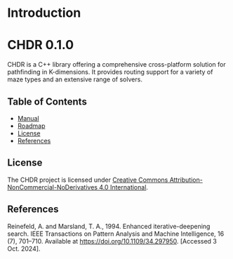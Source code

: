 # Introduction

<h1>CHDR 0.1.0</h1>

CHDR is a C++ library offering a comprehensive cross-platform solution for pathfinding in K-dimensions. It provides routing support for a variety of maze types and an extensive range of solvers.

## Table of Contents

- [Manual](docs/manual/manual.md)
- [Roadmap](docs/manual/roadmap.md)
- [License](#license)
- [References](#references)

## License

The CHDR project is licensed under
 [Creative Commons Attribution-NonCommercial-NoDerivatives 4.0 International](https://creativecommons.org/licenses/by-nc-nd/4.0/deed.en).

## References

Reinefeld, A. and Marsland, T. A., 1994. Enhanced iterative-deepening search. IEEE Transactions on Pattern Analysis and Machine Intelligence, 16 (7), 701–710. Available at https://doi.org/10.1109/34.297950. [Accessed 3 Oct. 2024].